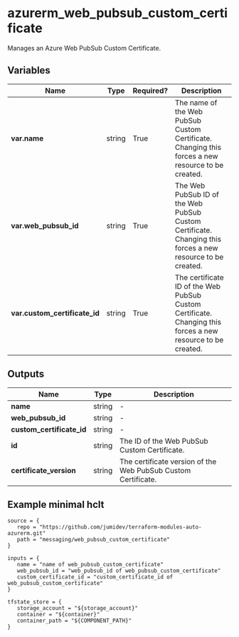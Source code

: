 # azurerm_web_pubsub_custom_certificate

Manages an Azure Web PubSub Custom Certificate.

## Variables

| Name | Type | Required? |  Description |
| ---- | ---- | --------- |  ----------- |
| **var.name** | string | True | The name of the Web PubSub Custom Certificate. Changing this forces a new resource to be created. | 
| **var.web_pubsub_id** | string | True | The Web PubSub ID of the Web PubSub Custom Certificate. Changing this forces a new resource to be created. | 
| **var.custom_certificate_id** | string | True | The certificate ID of the Web PubSub Custom Certificate. Changing this forces a new resource to be created. | 



## Outputs

| Name | Type | Description |
| ---- | ---- | --------- | 
| **name** | string  | - | 
| **web_pubsub_id** | string  | - | 
| **custom_certificate_id** | string  | - | 
| **id** | string  | The ID of the Web PubSub Custom Certificate. | 
| **certificate_version** | string  | The certificate version of the Web PubSub Custom Certificate. | 

## Example minimal hclt

```hcl
source = {
   repo = "https://github.com/jumidev/terraform-modules-auto-azurerm.git" 
   path = "messaging/web_pubsub_custom_certificate" 
}

inputs = {
   name = "name of web_pubsub_custom_certificate" 
   web_pubsub_id = "web_pubsub_id of web_pubsub_custom_certificate" 
   custom_certificate_id = "custom_certificate_id of web_pubsub_custom_certificate" 
}

tfstate_store = {
   storage_account = "${storage_account}" 
   container = "${container}" 
   container_path = "${COMPONENT_PATH}" 
}


```